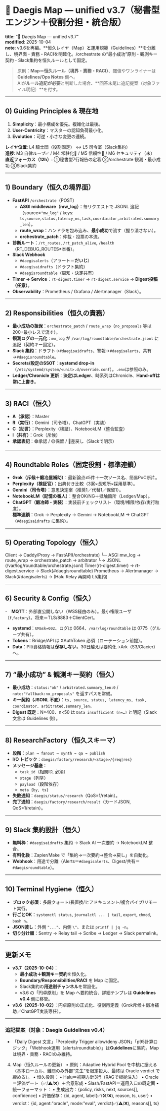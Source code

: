# 📜 Daegis Map — unified v3.7（秘書型エンジン＋役割分担・統合版）
**title**: "📜 Daegis Map — unified v3.7"  
**modified**: 2025-10-04  
**note**: v3.6を再編。**恒久レイヤ（Map）**と**運用規範（Guidelines）**を分離し、境界面・責務・RACIを明確化。/orchestrate の“最小成功”原則・観測キー契約・Slack集約を恒久ルールとして固定。

> 原則：**Map＝恒久ルール（境界・責務・RACI）**、閾値やワンライナーは **Guidelines/Ops Notes** 側へ。  
> AIが**ルール追記が必要**と判断した場合、**回答末尾に追記提案（対象ファイル明記）**を付す。

---

## 0) Guiding Principles & 現在地
1. **Simplicity**：最小構成を優先。複雑化は最後。  
2. **User-Centricity**：マスターの認知負荷最小化。  
3. **Evolution**：可逆・小さな変更の連続。

**レイヤ位置**: L4 騎士団（役割固定） ↔ L5 司令室（Slack集約）  
**進捗**: M3 自律ループ✅ / M4 常駐化🚧 / M5 信頼性🚧 / M6 セキュリティ（未）  
**直近フォーカス（12h）**: ①秘書型7行報告の定着 ②/​orchestrate 観測・最小成功 ③Slack集約

---

## 1) Boundary（恒久の境界面）
- **FastAPI** `/orchestrate`（POST）  
  - **ASGI middleware（mw_log）**：毎リクエストで JSONL 追記（source=`"mw_log"` / keys: `ts,source,status,latency_ms,task,coordinator,arbitrated.summary_len`）。  
  - **route_wrap**：ハンドラを包み込み、**最小成功**で流す（握り潰さない）。  
  - **orchestrate_patch**：仲裁・投票の本流。  
- **診断ルート**：`/rt_routes`, `/rt_patch_alive`, `/health`（RT_DEBUG_ROUTES≠本番）。  
- **Slack Webhook**  
  - `#daegisalerts`（アラート＝**だいじ**）  
  - `#daegisaidrafts`（ドラフト集約）  
  - `#daegisroundtable`（周知・決定共有）  
- **Timer → Service**：`rt-digest.timer` → `rt-digest.service` → **Digest投稿（任意）**。  
- **Observability**：Prometheus / Grafana / Alertmanager（Slack）。

---

## 2) Responsibilities（恒久の責務）
- **最小成功の担保**：`orchestrate_patch` / `route_wrap`（`no_proposals` 等は 200+最小レスで流す）。  
- **観測ログの一元化**：`mw_log` が `/var/log/roundtable/orchestrate.jsonl` に追記（契約キー固定）。  
- **Slack 集約**：ドラフト→`#daegisaidrafts`、警報→`#daegisalerts`、共有→`#daegisroundtable`。  
- **Secrets/設定のSSOT**：**systemd drop-in**（`/etc/systemd/system/<unit>.d/override.conf`）。`.env`は参照のみ。  
- **Ledger/Chronicle 更新**：**決定はLedger**、時系列はChronicle、**Hand-offは常に上書き**。

---

## 3) RACI（恒久）
- **A（承認）**：Master  
- **R（実行）**：Gemini（司令塔）、ChatGPT（実装）  
- **C（助言）**：Perplexity（検証）、NotebookLM（整合監査）  
- **I（共有）**：Grok（斥候）  
- **承認表記**：🟢承認 / 🟡保留 / 🔴差戻し（Slackで明示）

---

## 4) Roundtable Roles（固定役割・標準連鎖）
- **Grok（斥候＋鍛冶屋補助）**：最新論点≤5件＋一次ソース名、簡易PoC断片。  
- **Perplexity（検証官）**：出典付き比較（3案×長短所×採用基準）。  
- **Gemini（司令塔）**：意思決定案（推奨1／代替1／保留1）。  
- **NotebookLM（記憶の番人）**：整合OK/NG＋抵触箇所（Ledger/Map）。  
- **ChatGPT（鍛冶師・実装）**：実装前チェックリスト（環境/権限/依存/実行粒度）。  
**標準連鎖**：Grok → Perplexity → Gemini → NotebookLM → ChatGPT（`#daegisaidrafts` に集約）。

---

## 5) Operating Topology（恒久）
Client → Caddy/Proxy → FastAPI(/orchestrate)
└─ ASGI mw_log → route_wrap → orchestrate_patch → arbitrator
└→ JSONL (/var/log/roundtable/orchestrate.jsonl)
Timer(rt-digest.timer) → rt-digest.service → Slack(#daegisroundtable)
Prometheus → Alertmanager → Slack(#daegisalerts) → (Halu Relay 再開時 L5集約)

---

## 6) Security & Config（恒久）
-　**MQTT**：外部直公開しない（WSS経由のみ）。最小権限ユーザ（`f`,`factory`）。将来＝TLS/8883＋ClientCert。  
- **systemd**：`UMask=002`、ログは 0664、`/var/log/roundtable` は 0775（グループ共有）。  
- **Tokens**：Bridge/API は XAuthToken 必須（ローテーション前提）。  
- **Data**：PII/資格情報は**保存しない**。30日越えは要約化→Ark（S3/Glacier）へ。

---

## 7) “最小成功” & 観測キー契約（恒久）
- **最小成功**：`status:"ok"` / `arbitrated.summary_len:0` / `note:"fallback:no_proposals"` を返すパスを常備。  
- **キー契約（JSONL 不変）**：`ts, source, status, latency_ms, task, coordinator, arbitrated.summary_len`。  
- **Digest 既定**：N=400、n<50 は `Data insufficient (n=…)` と明記（Slack文言は Guidelines 側）。

---

## 8) ResearchFactory（恒久スキーマ）
- **段階**：`plan → fanout → synth → qa → publish`  
- **I/O トピック**：`daegis/factory/research/<stage>/{req|res}`  
- **メッセージ基底**：  
  - `task_id`（相関ID, 必須）  
  - `stage`（列挙）  
  - `payload`（段階依存）  
  - `meta {by, ts}`  
- **失敗通知**：`daegis/status/research`（QoS=1/retain）。  
- **完了通知**：`daegis/factory/research/result`（カードJSON, QoS=1/retain）。

---

## 9) Slack 集約設計（恒久）
- **無料枠**：`#daegisaidrafts` 集約 → Slack AI 一次要約 → NotebookLM 整合。  
- **有料化後**：Zapier/Make で「集約→一次要約→整合→戻し」を自動化。  
- **Webhook**：用途で分離（Alerts＝`#daegisalerts`、Digest/共有＝`#daegisroundtable`）。

---

## 10) Terminal Hygiene（恒久）
- **ブロック必須**：多段クォート/長置換/ヒアドキュメント/複合パイプ/リモート実行。  
- **行ごとOK**：`systemctl status`, `journalctl ... | tail`, `export`, `chmod`, `bash n`。  
- **JSON渡し**：外側 `"..."`、内側 `\"`、または `printf | jq -n`。  
- **切り分け順**：Sentry → Relay tail → Scribe → Ledger → Slack permalink。

---

## 更新メモ
- **v3.7（2025-10-04）**：  
  - **最小成功＋観測キー契約**を恒久化。  
  - **Boundary/Responsibilities/RACI** を Map に固定。  
  - Slack集約の**用途別チャンネル**を常設化。  
  - v3.6 の「円卓原則」を Map へ要約統合、詳細テンプレは **Guidelines v0.4** 側に移管。
- **v3.6（2025-10-02）**：円卓原則の正式化、役割再定義（Grok斥候＋鍛冶補助／ChatGPT実装専任）。

---

### 追記提案（対象：**Daegis Guidelines v0.4**）
- 「Daily Digest 文言」「Perplexity Trigger allow/deny JSON」「p95計算ロジック」「Webhook運用（alerts/roundtable）」は**Guidelines**に集約。Mapは境界・責務・RACIのみ維持。


4) Map（恒久ルールの更新）
    •    原則：Adaptive Hybrid Pool を中核に据える（基本ローカル、難問のみ外部“先生”を限定投入、最終は Oracle verdict で締める）。
    •    恒久役割：
    •    Halu＝初期方針3行（RAGで根拠注入）
    •    Oracle＝評価ゲート（✅/⚠️/❌）＋合意形成
    •    Slash/FastAPI＝運用入口の既定面
    •    統一フォーマット：
    •    生成出力：{policy, risks, next, sources[], confidence}
    •    評価保存：{id, agent, label(✅/🛠/❌), reason, ts, user}
    •    verdict：{id, agent:"oracle", mode:"eval", verdict(✅/⚠️/❌), reasons[], ts}
